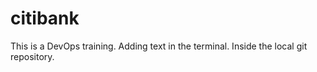# citibank
This is a DevOps training.
Adding text in the terminal.
Inside the local git repository.
